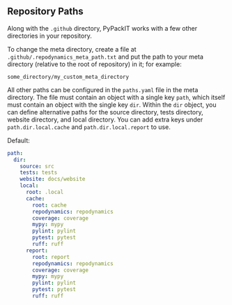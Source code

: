 ## Repository Paths
Along with the `.github` directory, PyPackIT works with a few other directories in your repository.

To change the meta directory, create a file at `.github/.repodynamics_meta_path.txt`
and put the path to your meta directory (relative to the root of repository) in it; for example:
```
some_directory/my_custom_meta_directory
```
All other paths can be configured in the `paths.yaml` file in the meta directory.
The file must contain an object with a single key `path`, which itself must contain an object with the
single key `dir`. Within the `dir` object, you can define alternative paths for the source directory,
tests directory, website directory, and local directory. You can add extra keys under `path.dir.local.cache`
and `path.dir.local.report` to use.

Default:

```yaml
path:
  dir:
    source: src
    tests: tests
    website: docs/website
    local:
      root: .local
      cache:
        root: cache
        repodynamics: repodynamics
        coverage: coverage
        mypy: mypy
        pylint: pylint
        pytest: pytest
        ruff: ruff
      report:
        root: report
        repodynamics: repodynamics
        coverage: coverage
        mypy: mypy
        pylint: pylint
        pytest: pytest
        ruff: ruff
```
